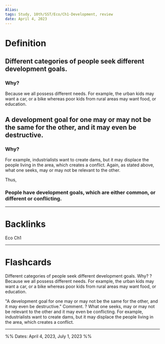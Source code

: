 ```yaml
---
Alias:
tags: Study, 10th/SST/Eco/Ch1-Development, review
date: April 4, 2023
---
```

# Definition
## Different categories of people seek different development goals. 
### Why?
Because we all possess different needs. For example, the urban kids may want a car, or a bike whereas poor kids from rural areas may want food, or education.

## A development goal for one may or may not be the same for the other, and it may even be destructive.
### Why? 
For example, industrialists want to create dams, but it may displace the people living in the area, which creates a conflict. 
Again, as stated above, what one seeks, may or may not be relevant to the other.

Thus,
### People have development goals, which are either common, or different or conflicting.

---
# Backlinks

Eco Ch1

---
# Flashcards
Different categories of people seek different development goals. Why?
?
Because we all possess different needs. For example, the urban kids may want a car, or a bike whereas poor kids from rural areas may want food, or education.
<!--SR:!2024-06-08,231,280-->

"A development goal for one may or may not be the same for the other, and it may even be destructive." Comment.
?
What one seeks, may or may not be relevant to the other and it may even be conflicting.
For example, industrialists want to create dams, but it may displace the people living in the area, which creates a conflict.
<!--SR:!2025-06-05,509,280-->



---

%%
Dates: April 4, 2023, July 1, 2023
%%